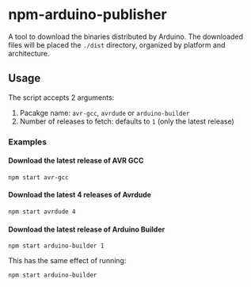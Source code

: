 # npm-arduino-publisher

A tool to download the binaries distributed by Arduino. The
downloaded files will be placed the `./dist` directory, organized by platform
and architecture.

## Usage

The script accepts 2 arguments:
  1. Pacakge name: `avr-gcc`, `avrdude` or `arduino-builder`
  2. Number of releases to fetch: defaults to `1` (only the latest release)


### Examples

#### Download the latest release of AVR GCC
```
npm start avr-gcc
```

#### Download the latest 4 releases of Avrdude
```
npm start avrdude 4
```

#### Download the latest release of Arduino Builder
```
npm start arduino-builder 1
```

This has the same effect of running:

```
npm start arduino-builder
```
